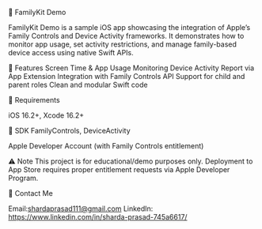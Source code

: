 📱 FamilyKit Demo

FamilyKit Demo is a sample iOS app showcasing the integration of Apple’s Family Controls and Device Activity frameworks. It demonstrates how to monitor app usage, set activity restrictions, and manage family-based device access using native Swift APIs.

🔧 Features
Screen Time & App Usage Monitoring
Device Activity Report via App Extension
Integration with Family Controls API
Support for child and parent roles
Clean and modular Swift code

🚀 Requirements

iOS 16.2+,
Xcode 16.2+

🚀 SDK
FamilyControls,
DeviceActivity

Apple Developer Account (with Family Controls entitlement)

⚠️ Note
This project is for educational/demo purposes only. Deployment to App Store requires proper entitlement requests via Apple Developer Program.

📧 Contact Me

Email:shardaprasad111@gmail.com
LinkedIn: https://www.linkedin.com/in/sharda-prasad-745a6617/
